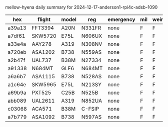 mellow-hyena daily summary for 2024-12-17-anderson1-rpi4c-adsb-1090

|hex|flight|model|reg|emergency|mil|weirdo|
|--|--|--|--|--|--|--|
|a39a13|FFT3394|A20N|N331FR|none|F|F|
|a7df61|SKW5720|E75L|N606UX|none|F|F|
|a33e4a|AAY278|A319|N308NV|none|F|F|
|a720eb|ASA1202|B738|N559AS|none|F|F|
|a2b47f|UAL737|B38M|N27334|none|F|F|
|a91338|N684MT|GLF6|N684MT|none|F|F|
|a6a6b7|ASA1115|B738|N528AS|none|F|F|
|a1c64e|SKW5965|E75L|N213SY|none|F|F|
|a69b9a|PXT525|C25B|N525B|none|F|F|
|abb089|UAL2611|A319|N852UA|none|F|F|
|c03068|ACA571|B38M|C-FSIP|none|F|F|
|a7b779|ASA1092|B738|N597AS|none|F|F|
